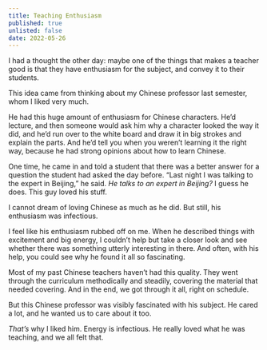 ```yaml
---
title: Teaching Enthusiasm
published: true
unlisted: false
date: 2022-05-26
---
```


I had a thought the other day: maybe one of the things that makes a teacher good is that they have enthusiasm for the subject, and convey it to their students.

This idea came from thinking about my Chinese professor last semester, whom I liked very much.

He had this huge amount of enthusiasm for Chinese characters. He’d lecture, and then someone would ask him why a character looked the way it did, and he’d run over to the white board and draw it in big strokes and explain the parts. And he’d tell you when you weren’t learning it the right way, because he had strong opinions about how to learn Chinese.

One time, he came in and told a student that there was a better answer for a question the student had asked the day before. “Last night I was talking to the expert in Beijing,” he said. _He talks to an expert in Beijing?_ I guess he does. This guy loved his stuff.

I cannot dream of loving Chinese as much as he did. But still, his enthusiasm was infectious.

I feel like his enthusiasm rubbed off on me. When he described things with excitement and big energy, I couldn’t help but take a closer look and see whether there was something utterly interesting in there. And often, with his help, you could see why he found it all so fascinating.

Most of my past Chinese teachers haven’t had this quality. They went through the curriculum methodically and steadily, covering the material that needed covering. And in the end, we got through it all, right on schedule.

But this Chinese professor was visibly fascinated with his subject. He cared a lot, and he wanted us to care about it too.

_That’s_ why I liked him. Energy is infectious. He really loved what he was teaching, and we all felt that.
